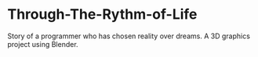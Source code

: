 # Through-The-Rythm-of-Life
Story of a programmer who has chosen reality over dreams. A 3D graphics project using Blender.
